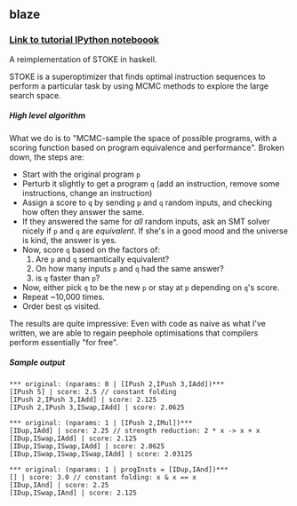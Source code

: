blaze
----------

### [Link to tutorial IPython noteboook](https://github.com/bollu/blaze/blob/master/notebooks/tutorial.ipynb)

A reimplementation of STOKE in haskell.

STOKE is a superoptimizer that finds optimal instruction sequences
to perform a particular task by using MCMC methods to explore the large
search space.


##### High level algorithm

What we do is to "MCMC-sample the space of possible programs, with a
scoring function based on program equivalence and performance". Broken
down, the steps are:

- Start with the original program `p`
- Perturb it slightly to get a program `q` (add an instruction, remove some instructions, change an instruction)
- Assign a score to `q` by sending `p` and `q` random inputs, and checking
  how often they answer the same.
- If they answered the same for _all_ random inputs, ask an SMT solver
  nicely if `p` and `q` are _equivalent_. If she's in a good mood and the
  universe is kind, the answer is yes.
- Now, score `q` based on the factors of:
    1. Are `p` and `q` semantically equivalent?
    2. On how many inputs `p` and `q` had the same answer?
    3. is `q` faster than `p`?
- Now, either pick `q` to be the new `p` or stay at `p` depending on `q`'s
  score.
- Repeat ~10,000 times.
- Order best `q`s visited.


The results are quite impressive: Even with code as naive as what I've written,
we are able to regain peephole optimisations that compilers perform essentially
"for free".

##### Sample output

```
*** original: (nparams: 0 | [IPush 2,IPush 3,IAdd])***
[IPush 5] | score: 2.5 // constant folding
[IPush 2,IPush 3,IAdd] | score: 2.125
[IPush 2,IPush 3,ISwap,IAdd] | score: 2.0625

*** original: (nparams: 1 | [IPush 2,IMul])***
[IDup,IAdd] | score: 2.25 // strength reduction: 2 * x -> x + x
[IDup,ISwap,IAdd] | score: 2.125
[IDup,ISwap,ISwap,IAdd] | score: 2.0625
[IDup,ISwap,ISwap,ISwap,IAdd] | score: 2.03125

*** original: (nparams: 1 | progInsts = [IDup,IAnd])***
[] | score: 3.0 // constant folding: x & x == x
[IDup,IAnd] | score: 2.25
[IDup,ISwap,IAnd] | score: 2.125
```
